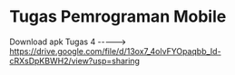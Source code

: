 # Tugas Pemrograman Mobile

Download apk Tugas 4 -----> https://drive.google.com/file/d/13ox7_4olvFYOpaqbb_Id-cRXsDpKBWH2/view?usp=sharing

